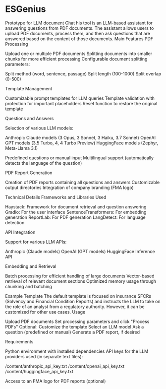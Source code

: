 # ESGenius
Prototype for LLM document Chat his tool is an LLM-based assistant for answering questions from PDF documents. The assistant allows users to upload PDF documents, process them, and then ask questions that are answered based on the content of those documents. Main Features PDF Processing

Upload one or multiple PDF documents Splitting documents into smaller chunks for more efficient processing Configurable document splitting parameters:

Split method (word, sentence, passage) Split length (100-1000) Split overlap (0-500)

Template Management

Customizable prompt templates for LLM queries Template validation with protection for important placeholders Reset function to restore the original template

Questions and Answers

Selection of various LLM models:

Anthropic Claude models (3 Opus, 3 Sonnet, 3 Haiku, 3.7 Sonnet) OpenAI GPT models (3.5 Turbo, 4, 4 Turbo Preview) HuggingFace models (Zephyr, Meta-Llama 3.1)

Predefined questions or manual input Multilingual support (automatically detects the language of the question)

PDF Report Generation

Creation of PDF reports containing all questions and answers Customizable output directories Integration of company branding (FMA logo)

Technical Details Frameworks and Libraries Used

Haystack: Framework for document retrieval and question answering Gradio: For the user interface SentenceTransformers: For embedding generation ReportLab: For PDF generation LangDetect: For language detection

API Integration

Support for various LLM APIs:

Anthropic (Claude models) OpenAI (GPT models) HuggingFace Inference API

Embedding and Retrieval

Batch processing for efficient handling of large documents Vector-based retrieval of relevant document sections Optimized memory usage through chunking and batching

Example Template The default template is focused on insurance SFCRs (Solvency and Financial Condition Reports) and instructs the LLM to take on the role of an analyst from a regulatory authority. However, it can be customized for other use cases. Usage

Upload PDF documents Set processing parameters and click "Process PDFs" Optional: Customize the template Select an LLM model Ask a question (predefined or manual) Generate a PDF report, if desired

Requirements

Python environment with installed dependencies API keys for the LLM providers used (in separate text files):

/content/anthropic_api_key.txt /content/openai_api_key.txt /content/huggingface_api_key.txt

Access to an FMA logo for PDF reports (optional)

